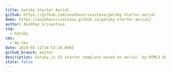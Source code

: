 ```yaml
---
title: Gatsby Starter Aerial
github: https://github.com/anubhavsrivastava/gatsby-starter-aerial
demo: https://anubhavsrivastava.github.io/gatsby-starter-aerial/
author: Anubhav Srivastava
ssg:
  - Gatsby
cms:
  - No Cms
date: 2019-05-11T14:53:26.000Z
github_branch: master
description: Gatsby.js V2 starter template based on aerial  by HTML5 UP
stale: false
---
```

